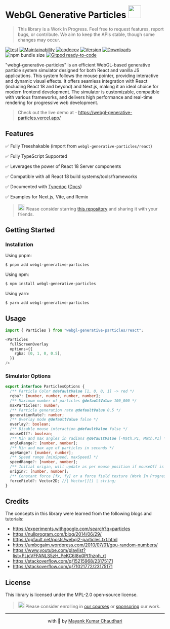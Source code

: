# WebGL Generative Particles <img src="https://github.com/react18-tools/webgl-generative-particles/blob/main/popper.png?raw=true" style="height: 40px"/>

> This library is a Work In Progress. Feel free to request features, report bugs, or contribute. We aim to keep the APIs stable, though some changes may occur.

[![test](https://github.com/react18-tools/webgl-generative-particles/actions/workflows/test.yml/badge.svg)](https://github.com/react18-tools/webgl-generative-particles/actions/workflows/test.yml) [![Maintainability](https://api.codeclimate.com/v1/badges/17e43ef7ca4593a18757/maintainability)](https://codeclimate.com/github/react18-tools/webgl-generative-particles/maintainability) [![codecov](https://codecov.io/gh/react18-tools/webgl-generative-particles/graph/badge.svg)](https://codecov.io/gh/react18-tools/webgl-generative-particles) [![Version](https://img.shields.io/npm/v/webgl-generative-particles.svg?colorB=green)](https://www.npmjs.com/package/webgl-generative-particles) [![Downloads](https://img.jsdelivr.com/img.shields.io/npm/d18m/webgl-generative-particles.svg)](https://www.npmjs.com/package/webgl-generative-particles) ![npm bundle size](https://img.shields.io/bundlephobia/minzip/webgl-generative-particles) [![Gitpod ready-to-code](https://img.shields.io/badge/Gitpod-ready--to--code-blue?logo=gitpod)](https://gitpod.io/from-referrer/)

"webgl-generative-particles" is an efficient WebGL-based generative particle system simulator designed for both React and vanilla JS applications. This system follows the mouse pointer, providing interactive and dynamic visual effects. It offers seamless integration with React (including React 18 and beyond) and Next.js, making it an ideal choice for modern frontend development. The simulator is customizable, compatible with various frameworks, and delivers high performance and real-time rendering for progressive web development.

> Check out the live demo at - https://webgl-generative-particles.vercel.app/

## Features

✅ Fully Treeshakable (import from `webgl-generative-particles/react`)

✅ Fully TypeScript Supported

✅ Leverages the power of React 18 Server components

✅ Compatible with all React 18 build systems/tools/frameworks

✅ Documented with [Typedoc](https://react18-tools.github.io/webgl-generative-particles) ([Docs](https://react18-tools.github.io/webgl-generative-particles))

✅ Examples for Next.js, Vite, and Remix

> <img src="https://github.com/react18-tools/webgl-generative-particles/blob/main/popper.png?raw=true" style="height: 20px"/> Please consider starring [this repository](https://github.com/react18-tools/webgl-generative-particles) and sharing it with your friends.

## Getting Started

### Installation

Using pnpm:

```bash
$ pnpm add webgl-generative-particles
```

Using npm:

```bash
$ npm install webgl-generative-particles
```

Using yarn:

```bash
$ yarn add webgl-generative-particles
```

## Usage

```ts
import { Particles } from "webgl-generative-particles/react";

<Particles
  fullScreenOverlay
  options={{
    rgba: [0, 1, 0, 0.5],
  }}
/>
```

### Simulator Options

```ts
export interface ParticlesOptions {
  /** Particle Color @defaultValue [1, 0, 0, 1] -> red */
  rgba?: [number, number, number, number];
  /** Maximum number of particles @defaultValue 100_000 */
  maxParticles?: number;
  /** Particle generation rate @defaultValue 0.5 */
  generationRate?: number;
  /** Overlay mode @defaultValue false */
  overlay?: boolean;
  /** Disable mouse interaction @defaultValue false */
  mouseOff?: boolean;
  /** Min and max angles in radians @defaultValue [-Math.PI, Math.PI] */
  angleRange?: [number, number];
  /** Min and max age of particles in seconds */
  ageRange?: [number, number];
  /** Speed range [minSpeed, maxSpeed] */
  speedRange?: [number, number];
  /** Initial origin, will update as per mouse position if mouseOff is not set @defaultValue [0, 0] */
  origin?: [number, number];
  /** Constant force [fx, fy] or a force field texture (Work In Progress) */
  forceField?: Vector2D; //| Vector[][] | string;
}
```

## Credits

The concepts in this library were learned from the following blogs and tutorials:

- https://experiments.withgoogle.com/search?q=particles
- https://nullprogram.com/blog/2014/06/29/
- https://gpfault.net/posts/webgl2-particles.txt.html
- https://umbcgaim.wordpress.com/2010/07/01/gpu-random-numbers/
- https://www.youtube.com/playlist?list=PLjcVFFANLS5zH_PeKC6I8p0Pt1hzph_rt
- https://stackoverflow.com/q/15215968/23175171
- https://stackoverflow.com/q/71021772/23175171

## License

This library is licensed under the MPL-2.0 open-source license.

> <img src="https://github.com/react18-tools/webgl-generative-particles/blob/main/popper.png?raw=true" style="height: 20px"/> Please consider enrolling in [our courses](https://mayank-chaudhari.vercel.app/courses) or [sponsoring](https://github.com/sponsors/mayank1513) our work.

<hr />

<p align="center" style="text-align:center">with 💖 by <a href="https://mayank-chaudhari.vercel.app" target="_blank">Mayank Kumar Chaudhari</a></p>
